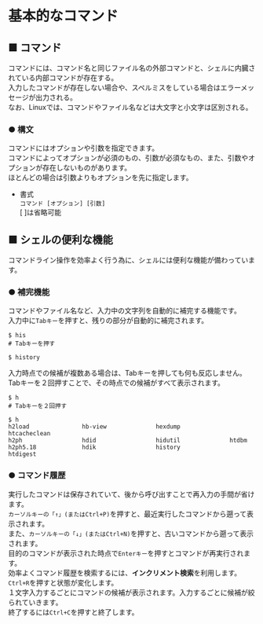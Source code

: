 # 基本的なコマンド

## ■ コマンド

コマンドには、コマンド名と同じファイル名の外部コマンドと、シェルに内臓されている内部コマンドが存在する。  
入力したコマンドが存在しない場合や、スペルミスをしている場合はエラーメッセージが出力される。  
なお、Linuxでは、コマンドやファイル名などは大文字と小文字は区別される。

### ● 構文

コマンドにはオプションや引数を指定できます。  
コマンドによってオプションが必須のもの、引数が必須なもの、また、引数やオプションが存在しないものがあります。  
ほとんどの場合は引数よりもオプションを先に指定します。

- 書式  
    `コマンド [オプション] [引数]`  
    [ ]は省略可能

## ■ シェルの便利な機能

コマンドライン操作を効率よく行う為に、シェルには便利な機能が備わっています。

### ● 補完機能

コマンドやファイル名など、入力中の文字列を自動的に補完する機能です。  
入力中に`Tabキー`を押すと、残りの部分が自動的に補完されます。

``` shell
$ his
# Tabキーを押す
```

``` shell
$ history
```

入力時点での候補が複数ある場合は、Tabキーを押しても何も反応しません。  
Tabキーを２回押すことで、その時点での候補がすべて表示されます。

``` shell
$ h
# Tabキーを２回押す
```

``` shell
$ h
h2load               hb-view              hexdump              htcacheclean
h2ph                 hdid                 hidutil              htdbm
h2ph5.18             hdik                 history              htdigest
```

### ● コマンド履歴

実行したコマンドは保存されていて、後から呼び出すことで再入力の手間が省けます。  
`カーソルキーの「↑」(またはCtrl+P)`を押すと、最近実行したコマンドから遡って表示されます。  
また、`カーソルキーの「↓」(またはCtrl+N)`を押すと、古いコマンドから遡って表示されます。  
目的のコマンドが表示された時点で`Enterキー`を押すとコマンドが再実行されます。  
効率よくコマンド履歴を検索するには、**インクリメント検索**を利用します。  
`Ctrl+R`を押すと状態が変化します。  
１文字入力するごとにコマンドの候補が表示されます。入力するごとに候補が絞られていきます。  
終了するには`Ctrl+C`を押すと終了します。

